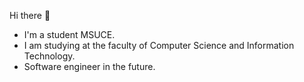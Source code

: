 Hi there 👋
+ I'm a student MSUCE.
+ I am studying at the faculty of Computer Science and Information Technology.
+ Software engineer in the future.

<!-- [![Top Langs](https://github-readme-stats.vercel.app/api/top-langs/?username=golovpeter&layout=donut)](https://github.com/anuraghazra/github-readme-stats) -->

<!--
**golovpeter/golovpeter** is a ✨ _special_ ✨ repository because its `README.md` (this file) appears on your GitHub profile.

Here are some ideas to get you started:

- 🔭 I’m currently working on ...
- 🌱 I’m currently learning ...
- 👯 I’m looking to collaborate on ...
- 🤔 I’m looking for help with ...
- 💬 Ask me about ...
- 📫 How to reach me: ...
- 😄 Pronouns: ...
- ⚡ Fun fact: ...
-->

<!-- ![Anurag's GitHub stats](https://github-readme-stats.vercel.app/api?username=golovpeter&theme=default&hide=contribs,prs) [![Top Langs](https://github-readme-stats.vercel.app/api/top-langs/?username=golovpeter&theme=default&layout=compact)](https://github.com/anuraghazra/github-readme-stats)  -->

